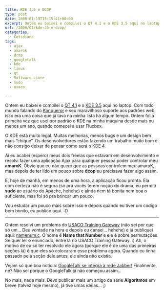 ```yaml
---
title: KDE 3.5 e DCOP
type: post
date: 2006-01-19T15:15:41+00:00
excerpt: Ontem eu baixei e compilei o QT 4.1 e o KDE 3.5 aqui no laptop. Com todo mundo falando do Konqueror e seu maravilhoso suporte aos padrões web, isso era uma coisa que já tava na minha lista há algum tempo.
url: /2006/01/kde-35-e-dcop/
categorias:
  - Cotidiano
tags:
  - ajax
  - amarok
  - dcop
  - googletalk
  - kde
  - linux
  - qt
  - Software Livre
  - sudo
  - usaco

---
```

Ontem eu baixei e compilei o [QT 4.1][1] e o [KDE 3.5][2] aqui no laptop. Com todo mundo falando do [Konqueror][3] e seu maravilhoso suporte aos padrões web, isso era uma coisa que já tava na minha lista há algum tempo. Ontem foi a primeira vez que usei por padrão o KDE na minha máquina desde mais ou menos um ano, quando comecei a usar Fluxbox.

O KDE está muito legal. Muitas melhorias, menos bugs e um design bem mais “chique”. Os desenvolvedores estão fazendo um trabalho muito bom e não consigo deixar de pensar como será o [KDE 4][4].

Aí eu acabei (espero) meus dois freelas que estavam em desenvolvimento e resolvi fazer uma aplicação Ajax para qualquer pessoa poder controlar meu **amaroK**. Óbvio que eu não quero que as pessoas controlem meu amaroK, mas depois de ter lido um pouco sobre **dcop** eu precisava fazer algo assim.

E, hoje de manhã, em menos de uma hora, a aplicação ficou pronta. Ela com certeza não é segura (só pra vocês terem noção do drama, eu permiti **sudo** ao usuário do Apache, hehehe) e ainda nem tá bonita nem boa o suficiente, mas foi só pra brincar um pouco.

Vou estudar um pouco mais sobre isso e depois quando eu tiver um código bem bonito, eu publico aqui. :D

* * *

Ontem resolvi um problema do [USACO Training Gateway][5] (não sei por que só um… Deu vontade na hora e depois eu cansei… hehehe) e já publiquei aqui: [namenum.c][6]. O nome é **Name that Number** e ele é sobre permutações. Se quer ler o enunciado, entre lá no USACO Training Gateway. :) Ah, o motivo de eu só ter resolvido ele agora (porque ele é de uma das primeiras seções lá) é que eles só colocaram esse problema agora. Quando eu tinha passado pela seção dele antes, ele ainda não existia.

Vejam só que boa notícia: [GoogleTalk se integra à rede Jabber!][7] Finalmente, né? Não sei porque o GoogleTalk já não começou assim…

No mais, nada mais. Devo publicar mais um artigo da série **Algoritmos** em breve (talvez hoje mesmo), já tive umas idéias… ;)

 [1]: http://www.trolltech.com/download/qt/x11.html
 [2]: http://www.kde.org/
 [3]: http://www.konqueror.org/
 [4]: http://vladoboss.softver.org.mk/mg2/index.php?list=5
 [5]: http://ace.delos.com/usacogate
 [6]: /wp-content/uploads/c/namenum.c
 [7]: http://br-linux.org/linux/node/2626
